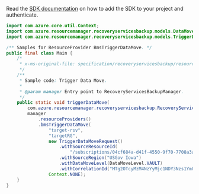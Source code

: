Read the [SDK documentation](https://github.com/Azure/azure-sdk-for-java/blob/azure-resourcemanager-recoveryservicesbackup_1.0.0-beta.3/sdk/recoveryservicesbackup/azure-resourcemanager-recoveryservicesbackup/README.md) on how to add the SDK to your project and authenticate.

```java
import com.azure.core.util.Context;
import com.azure.resourcemanager.recoveryservicesbackup.models.DataMoveLevel;
import com.azure.resourcemanager.recoveryservicesbackup.models.TriggerDataMoveRequest;

/** Samples for ResourceProvider BmsTriggerDataMove. */
public final class Main {
    /*
     * x-ms-original-file: specification/recoveryservicesbackup/resource-manager/Microsoft.RecoveryServices/stable/2021-12-01/examples/BackupDataMove/TriggerDataMove_Post.json
     */
    /**
     * Sample code: Trigger Data Move.
     *
     * @param manager Entry point to RecoveryServicesBackupManager.
     */
    public static void triggerDataMove(
        com.azure.resourcemanager.recoveryservicesbackup.RecoveryServicesBackupManager manager) {
        manager
            .resourceProviders()
            .bmsTriggerDataMove(
                "target-rsv",
                "targetRG",
                new TriggerDataMoveRequest()
                    .withSourceResourceId(
                        "/subscriptions/04cf684a-d41f-4550-9f70-7708a3a2283b/resourceGroups/sourceRG/providers/Microsoft.RecoveryServices/vaults/source-rsv")
                    .withSourceRegion("USGov Iowa")
                    .withDataMoveLevel(DataMoveLevel.VAULT)
                    .withCorrelationId("MTg2OTcyMzM4NzYyMjc1NDY3Nzs1YmUzYmVmNi04YjJiLTRhOTItOTllYi01NTM0MDllYjk2NjE="),
                Context.NONE);
    }
}
```
